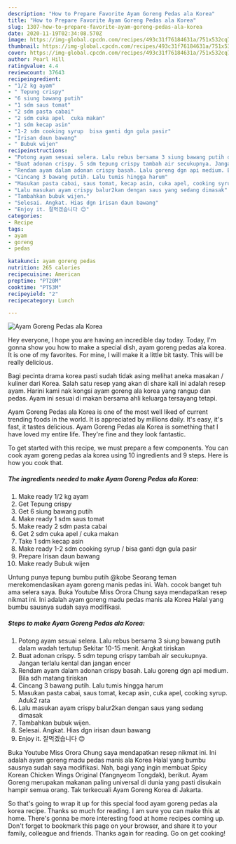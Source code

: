 ```yaml
---
description: "How to Prepare Favorite Ayam Goreng Pedas ala Korea"
title: "How to Prepare Favorite Ayam Goreng Pedas ala Korea"
slug: 1307-how-to-prepare-favorite-ayam-goreng-pedas-ala-korea
date: 2020-11-19T02:34:08.570Z
image: https://img-global.cpcdn.com/recipes/493c31f76184631a/751x532cq70/ayam-goreng-pedas-ala-korea-foto-resep-utama.jpg
thumbnail: https://img-global.cpcdn.com/recipes/493c31f76184631a/751x532cq70/ayam-goreng-pedas-ala-korea-foto-resep-utama.jpg
cover: https://img-global.cpcdn.com/recipes/493c31f76184631a/751x532cq70/ayam-goreng-pedas-ala-korea-foto-resep-utama.jpg
author: Pearl Hill
ratingvalue: 4.4
reviewcount: 37643
recipeingredient:
- "1/2 kg ayam"
- " Tepung crispy"
- "6 siung bawang putih"
- "1 sdm saus tomat"
- "2 sdm pasta cabai"
- "2 sdm cuka apel  cuka makan"
- "1 sdm kecap asin"
- "1-2 sdm cooking syrup  bisa ganti dgn gula pasir"
- "Irisan daun bawang"
- " Bubuk wijen"
recipeinstructions:
- "Potong ayam sesuai selera. Lalu rebus bersama 3 siung bawang putih dalam wadah tertutup Sekitar 10-15 menit. Angkat tiriskan"
- "Buat adonan crispy. 5 sdm tepung crispy tambah air secukupnya. Jangan terlalu kental dan jangan encer"
- "Rendam ayam dalam adonan crispy basah. Lalu goreng dgn api medium. Bila sdh matang tiriskan"
- "Cincang 3 bawang putih. Lalu tumis hingga harum"
- "Masukan pasta cabai, saus tomat, kecap asin, cuka apel, cooking syrup. Aduk2 rata"
- "Lalu masukan ayam crispy balur2kan dengan saus yang sedang dimasak"
- "Tambahkan bubuk wijen."
- "Selesai. Angkat. Hias dgn irisan daun bawang"
- "Enjoy it. 잘먹겠습니다 😊"
categories:
- Recipe
tags:
- ayam
- goreng
- pedas

katakunci: ayam goreng pedas 
nutrition: 265 calories
recipecuisine: American
preptime: "PT20M"
cooktime: "PT53M"
recipeyield: "2"
recipecategory: Lunch

---
```



![Ayam Goreng Pedas ala Korea](https://img-global.cpcdn.com/recipes/493c31f76184631a/751x532cq70/ayam-goreng-pedas-ala-korea-foto-resep-utama.jpg)

Hey everyone, I hope you are having an incredible day today. Today, I'm gonna show you how to make a special dish, ayam goreng pedas ala korea. It is one of my favorites. For mine, I will make it a little bit tasty. This will be really delicious.

Bagi pecinta drama korea pasti sudah tidak asing melihat aneka masakan / kuliner dari Korea. Salah satu resep yang akan di share kali ini adalah resep ayam. Harini kami nak kongsi ayam goreng ala korea yang rangup dan pedas. Ayam ini sesuai di makan bersama ahli keluarga tersayang tetapi.

Ayam Goreng Pedas ala Korea is one of the most well liked of current trending foods in the world. It is appreciated by millions daily. It's easy, it's fast, it tastes delicious. Ayam Goreng Pedas ala Korea is something that I have loved my entire life. They're fine and they look fantastic.


To get started with this recipe, we must prepare a few components. You can cook ayam goreng pedas ala korea using 10 ingredients and 9 steps. Here is how you cook that.

<!--inarticleads1-->

##### The ingredients needed to make Ayam Goreng Pedas ala Korea:

1. Make ready 1/2 kg ayam
1. Get  Tepung crispy
1. Get 6 siung bawang putih
1. Make ready 1 sdm saus tomat
1. Make ready 2 sdm pasta cabai
1. Get 2 sdm cuka apel / cuka makan
1. Take 1 sdm kecap asin
1. Make ready 1-2 sdm cooking syrup / bisa ganti dgn gula pasir
1. Prepare Irisan daun bawang
1. Make ready  Bubuk wijen


Untung punya tepung bumbu putih @kobe Seorang teman merekomendasikan ayam goreng manis pedas ini. Wah. cocok banget tuh ama selera saya. Buka Youtube Miss Orora Chung saya mendapatkan resep nikmat ini. Ini adalah ayam goreng madu pedas manis ala Korea Halal yang bumbu sausnya sudah saya modifikasi. 

<!--inarticleads2-->

##### Steps to make Ayam Goreng Pedas ala Korea:

1. Potong ayam sesuai selera. Lalu rebus bersama 3 siung bawang putih dalam wadah tertutup Sekitar 10-15 menit. Angkat tiriskan
1. Buat adonan crispy. 5 sdm tepung crispy tambah air secukupnya. Jangan terlalu kental dan jangan encer
1. Rendam ayam dalam adonan crispy basah. Lalu goreng dgn api medium. Bila sdh matang tiriskan
1. Cincang 3 bawang putih. Lalu tumis hingga harum
1. Masukan pasta cabai, saus tomat, kecap asin, cuka apel, cooking syrup. Aduk2 rata
1. Lalu masukan ayam crispy balur2kan dengan saus yang sedang dimasak
1. Tambahkan bubuk wijen.
1. Selesai. Angkat. Hias dgn irisan daun bawang
1. Enjoy it. 잘먹겠습니다 😊


Buka Youtube Miss Orora Chung saya mendapatkan resep nikmat ini. Ini adalah ayam goreng madu pedas manis ala Korea Halal yang bumbu sausnya sudah saya modifikasi. Nah, bagi yang ingin membuat Spicy Korean Chicken Wings Original (Yangnyeom Tongdak), berikut. Ayam Goreng merupakan makanan paling universal di dunia yang pasti disukain hampir semua orang. Tak terkecuali Ayam Goreng Korea di Jakarta. 

So that's going to wrap it up for this special food ayam goreng pedas ala korea recipe. Thanks so much for reading. I am sure you can make this at home. There's gonna be more interesting food at home recipes coming up. Don't forget to bookmark this page on your browser, and share it to your family, colleague and friends. Thanks again for reading. Go on get cooking!
